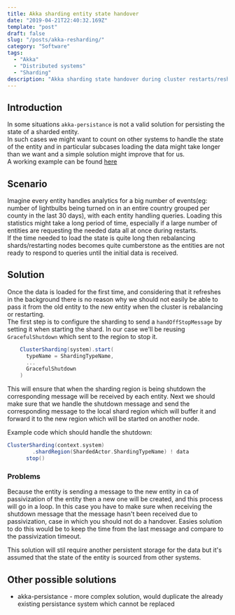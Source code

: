 ```yaml
---
title: Akka sharding entity state handover
date: "2019-04-21T22:40:32.169Z"
template: "post"
draft: false
slug: "/posts/akka-resharding/"
category: "Software"
tags:
  - "Akka"
  - "Distributed systems"
  - "Sharding"
description: "Akka sharding state handover during cluster restarts/resharding to reduce time needed for the entities to serve responses"
---
```


## Introduction

In some situations `akka-persistance` is not a valid solution for persisting the state of a sharded entity.  
In such cases we might want to count on other systems to handle the state of the entity and in particular subcases loading the data might take longer than we want and a simple solution might improve that for us.  
A working example can be found [here](https://github.com/ecyshor/akka-handover)

## Scenario

Imagine every entity handles analytics for a big number of events(eg: number of lightbulbs being turned on in an entire country grouped per county in the last 30 days), with each entity handling queries. Loading this statistics might take a long period of time, especially if a large number of entities are requesting the needed data all at once during restarts.  
If the time needed to load the state is quite long then rebalancing shards/restarting nodes becomes quite cumberstone as the entities are not ready to respond to queries until the initial data is received.  

## Solution

Once the data is loaded for the first time, and considering that it refreshes in the background there is no reason why we should not easily be able to pass it from the old entity to the new entity when the cluster is rebalancing or restarting.  
The first step is to configure the sharding to send a `handOffStopMessage` by setting it when starting the shard. In our case we'll be reusing `GracefulShutdown` which sent to the region to stop it.  

```scala
    ClusterSharding(system).start(
      typeName = ShardingTypeName,
      ...
      GracefulShutdown
    )
```

This will ensure that when the sharding region is being shutdown the corresponding message will be received by each entity.
Next we should make sure that we handle the shutdown message and send the corresponding message to the local shard region which will buffer it and forward it to the new region which will be started on another node.

Example code which should handle the shutdown:

```scala
ClusterSharding(context.system)
        .shardRegion(ShardedActor.ShardingTypeName) ! data
      stop()
```

### Problems

Because the entity is sending a message to the new entity in ca of passivization of the entity then a new one will be created, and this process will go in a loop. In this case you have to make sure when receiving the shutdown message that the message hasn't been received due to passivization, case in which you should not do a handover. Easies solution to do this would be to keep the time from the last message and compare to the passivization timeout.

This solution will stil require another persistent storage for the data but it's assumed that the state of the entity is sourced from other systems.

## Other possible solutions

- akka-persistance - more complex solution, would duplicate the already existing persistance system which cannot be replaced